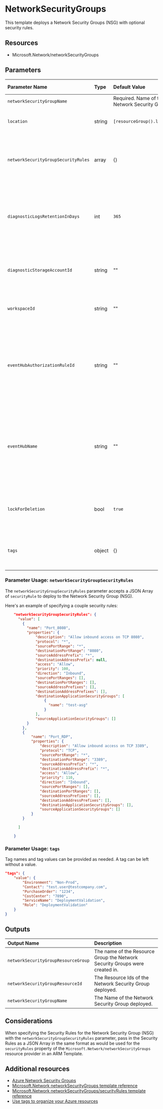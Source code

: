 # NetworkSecurityGroups

This template deploys a Network Security Groups (NSG) with optional security rules.

## Resources

- Microsoft.Network/networkSecurityGroups

## Parameters

| Parameter Name | Type | Default Value | Possible values | Description |
| :-             | :-   | :-            | :-              | :-          |
| `networkSecurityGroupName` | | Required. Name of the Network Security Group.
| `location` | string | `[resourceGroup().location]` | | Optional. Location for all resources.
| `networkSecurityGroupSecurityRules` | array | {} | Complex structure, see below. | Required. Array of Security Rules to deploy to the Network Security Group.
| `diagnosticLogsRetentionInDays` | int | `365` | | Optional. Specifies the number of days that logs will be kept for; a value of 0 will retain data indefinitely.
| `diagnosticStorageAccountId` | string | "" | | Optional. Resource identifier of the Diagnostic Storage Account.
| `workspaceId` | string | "" | | Optional. Resource identifier of Log Analytics.
| `eventHubAuthorizationRuleId` | string | "" | | Optional. Resource ID of the event hub authorization rule for the Event Hubs namespace in which the event hub should be created or streamed to.
| `eventHubName` | string | "" | | Optional. Name of the event hub within the namespace to which logs are streamed. Without this, an event hub is created for each log category.
| `lockForDeletion` | bool | `true` | | Optional. Switch to lock Virtual Network Gateway from deletion.
| `tags` | object | {} | Complex structure, see below. | Optional. Tags of the Virtual Network Gateway resource.

### Parameter Usage: `networkSecurityGroupSecurityRules`

The `networkSecurityGroupSecurityRules` parameter accepts a JSON Array of `securityRule` to deploy to the Network Security Group (NSG).

Here's an example of specifying a couple security rules:

```json
    "networkSecurityGroupSecurityRules": {
      "value": [
        {
          "name": "Port_8080",
          "properties": {
              "description": "Allow inbound access on TCP 8080",
              "protocol": "*",
              "sourcePortRange": "*",
              "destinationPortRange": "8080",
              "sourceAddressPrefix": "*",
              "destinationAddressPrefix": null,
              "access": "Allow",
              "priority": 100,
              "direction": "Inbound",
              "sourcePortRanges": [],
              "destinationPortRanges": [],
              "sourceAddressPrefixes": [],
              "destinationAddressPrefixes": [],
              "destinationApplicationSecurityGroups": [
                  {
                    "name": "test-asg"
                  }
              ],
              "sourceApplicationSecurityGroups": []
          }
        },
        {
            "name": "Port_RDP",
            "properties": {
                "description": "Allow inbound access on TCP 3389",
                "protocol": "TCP",
                "sourcePortRange": "*",
                "destinationPortRange": "3389",
                "sourceAddressPrefix": "*",
                "destinationAddressPrefix": "*",
                "access": "Allow",
                "priority": 110,
                "direction": "Inbound",
                "sourcePortRanges": [],
                "destinationPortRanges": [],
                "sourceAddressPrefixes": [],
                "destinationAddressPrefixes": [],
                "destinationApplicationSecurityGroups": [],
                "sourceApplicationSecurityGroups": []
            }
        }

      ]

    }
```

### Parameter Usage: `tags`

Tag names and tag values can be provided as needed. A tag can be left without a value.

```json
"tags": {
    "value": {
        "Environment": "Non-Prod",
        "Contact": "test.user@testcompany.com",
        "PurchaseOrder": "1234",
        "CostCenter": "7890",
        "ServiceName": "DeploymentValidation",
        "Role": "DeploymentValidation"
    }
}
```

## Outputs

| Output Name | Description |
| :- | :- |
| `networkSecurityGroupResourceGroup` | The name of the Resource Group the Network Security Groups were created in.
| `networkSecurityGroupResourceId` | The Resource Ids of the Network Security Group deployed.
| `networkSecurityGroupName` | The Name of the Network Security Group deployed.

## Considerations

When specifying the Security Rules for the Network Security Group (NSG) with the `networkSecurityGroupSecurityRules` parameter, pass in the Security Rules as a JSON Array in the same format as would be used for the `securityRules` property of the `Microsoft.Network/networkSecurityGroups` resource provider in an ARM Template.

## Additional resources

- [Azure Network Security Groups](https://docs.microsoft.com/en-us/azure/virtual-network/security-overview)
- [Microsoft.Network networkSecurityGroups template reference](https://docs.microsoft.com/en-us/azure/templates/microsoft.network/2018-11-01/networksecuritygroups)
- [Microsoft.Network networkSecurityGroups/securityRules template reference](https://docs.microsoft.com/en-us/azure/templates/microsoft.network/2018-11-01/networksecuritygroups/securityrules)
- [Use tags to organize your Azure resources](https://docs.microsoft.com/en-us/azure/azure-resource-manager/resource-group-using-tags)